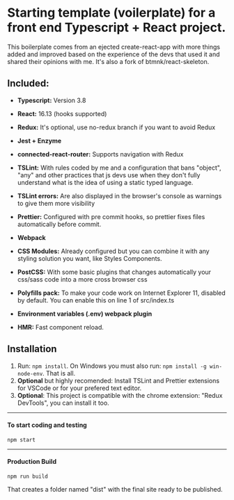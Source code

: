 # Starting template (voilerplate) for a front end Typescript + React project.

This boilerplate comes from an ejected create-react-app with more things added and improved based on the experience of the devs that used it and shared their opinions with me. It's also a fork of btmnk/react-skeleton.

## Included:

-  **Typescript:** Version 3.8

-  **React:** 16.13 (hooks supported)

-  **Redux:** It's optional, use no-redux branch if you want to avoid Redux

-  **Jest + Enzyme**

-  **connected-react-router:** Supports navigation with Redux

-  **TSLint:** With rules coded by me and a configuration that bans "object", "any" and other practices that js devs use when they don't fully understand what is the idea of using a static typed language.

-  **TSLint errors:** Are also displayed in the browser's console as warnings to give them more visibility

-  **Prettier:** Configured with pre commit hooks, so prettier fixes files automatically before commit.

-  **Webpack**

-  **CSS Modules:** Already configured but you can combine it with any styling solution you want, like Styles Components.

-  **PostCSS:** With some basic plugins that changes automatically your css/sass code into a more cross browser css

-  **Polyfills pack:** To make your code work on Internet Explorer 11, disabled by default. You can enable this on line 1 of src/index.ts

-  **Environment variables (.env) webpack plugin**

-  **HMR:** Fast component reload.

## Installation

1. Run: `npm install`. On Windows you must also run: `npm install -g win-node-env`. That is all.
2. **Optional** but highly recomended: Install TSLint and Prettier extensions for VSCode or for your prefered text editor.
3. **Optional**: This project is compatible with the chrome extension: "Redux DevTools", you can install it too.

---

#### To start coding and testing

```
npm start
```

---

#### Production Build

```
npm run build
```

That creates a folder named "dist" with the final site ready to be published.
